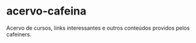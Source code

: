 # acervo-cafeina
Acervo de cursos, links interessantes e outros conteúdos providos pelos cafeiners.
